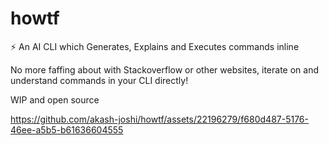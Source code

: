 # howtf

⚡️ An AI CLI which Generates, Explains and Executes commands inline

No more faffing about with Stackoverflow or other websites, iterate on and understand commands in your CLI directly!

WIP and open source

https://github.com/akash-joshi/howtf/assets/22196279/f680d487-5176-46ee-a5b5-b61636604555

